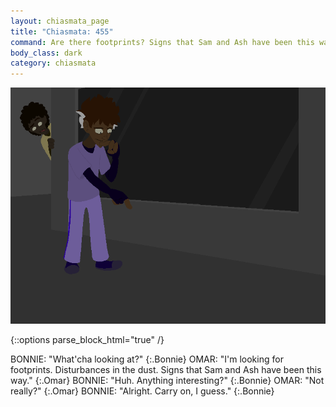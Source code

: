 ```yaml
---
layout: chiasmata_page
title: "Chiasmata: 455"
command: Are there footprints? Signs that Sam and Ash have been this way?
body_class: dark
category: chiasmata
---
```


![455](/chiasmata/images/narrative/453.png)

{::options parse_block_html="true" /}
<div class="dialogue">
BONNIE: "What'cha looking at?" 
{:.Bonnie}
OMAR: "I'm looking for footprints. Disturbances in the dust. Signs that Sam and Ash have been this way." 
{:.Omar}
BONNIE: "Huh. Anything interesting?" 
{:.Bonnie}
OMAR: "Not really?" 
{:.Omar}
BONNIE: "Alright. Carry on, I guess." 
{:.Bonnie}
</div>